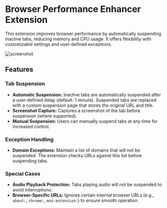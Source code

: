 # Browser Performance Enhancer Extension

This extension improves browser performance by automatically suspending inactive tabs, reducing memory and CPU usage. It offers flexibility with customizable settings and user-defined exceptions.

![screenshot](https://addons.mozilla.org/user-media/previews/full/304/304886.png)

## Features

### Tab Suspension
- **Automatic Suspension:** Inactive tabs are automatically suspended after a user-defined delay (default: 1 minute). Suspended tabs are replaced with a custom suspension page that stores the original URL and title.
- **Screenshot Capture:** Captures a screenshot of the tab before suspension (where supported).
- **Manual Suspension:** Users can manually suspend tabs at any time for increased control.

### Exception Handling
- **Domain Exceptions:** Maintain a list of domains that will not be suspended. The extension checks URLs against this list before suspending tabs.

### Special Cases
- **Audio Playback Protection:** Tabs playing audio will not be suspended to avoid interruptions.
- **Browser-Specific URLs:** Ignores certain internal browser URLs (e.g., `about:`, `chrome:`, `moz-extension:`) to ensure smooth operation.
